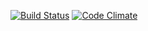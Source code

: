 [![Build Status](https://travis-ci.org/Koura/ratebeer-public.png)](https://travis-ci.org/Koura/ratebeer-public)
[![Code Climate](https://codeclimate.com/github/Koura/ratebeer-public.png)](https://codeclimate.com/github/Koura/ratebeer-public)
